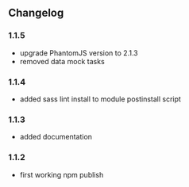 
## Changelog

### 1.1.5
- upgrade PhantomJS version to 2.1.3
- removed data mock tasks

### 1.1.4
- added sass lint install to module postinstall script

### 1.1.3
- added documentation

### 1.1.2
- first working npm publish

